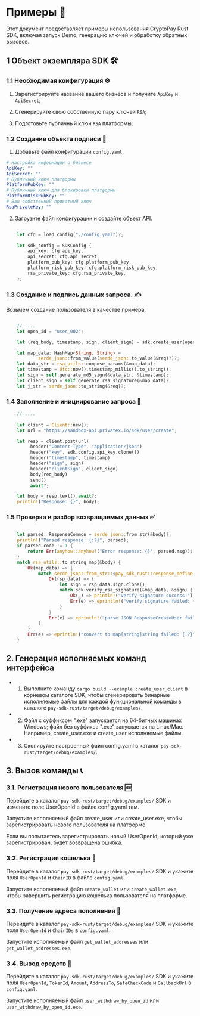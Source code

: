 # Примеры 📝

Этот документ предоставляет примеры использования CryptoPay Rust SDK, включая запуск Demo, генерацию ключей и обработку обратных вызовов.

## 1 Объект экземпляра SDK 🛠️

### 1.1 Необходимая конфигурация ⚙️

1. Зарегистрируйте название вашего бизнеса и получите `ApiKey` и `ApiSecret`;

2. Сгенерируйте свою собственную пару ключей `RSA`;

3. Подготовьте публичный ключ `RSA` платформы;

### 1.2 Создание объекта подписи 🔏

1. Добавьте файл конфигурации `config.yaml`.

```yaml
# Настройка информации о бизнесе
ApiKey: ""
ApiSecret: ""
# Публичный ключ платформы
PlatformPubKey: ""
# Публичный ключ для блокировки платформы
PlatformRiskPubKey: ""
# Ваш собственный приватный ключ
RsaPrivateKey: ""
```

2. Загрузите файл конфигурации и создайте объект API.

```rust

	let cfg = load_config("./config.yaml")?;
    
    let sdk_config = SDKConfig {
        api_key: cfg.api_key,
        api_secret: cfg.api_secret,
        platform_pub_key: cfg.platform_pub_key,
        platform_risk_pub_key: cfg.platform_risk_pub_key,
        rsa_private_key: cfg.rsa_private_key,
    };

```

### 1.3 Создание и подпись данных запроса. ✍️

Возьмем создание пользователя в качестве примера.

```rust

	// ....
	let open_id = "user_002";

    let (req_body, timestamp, sign, client_sign) = sdk.create_user(open_id)?;


```

```rust
	let map_data: HashMap<String, String> =
            serde_json::from_value(serde_json::to_value(&req)?)?;
	let data_str = rsa_utils::compose_params(&map_data);
	let timestamp = Utc::now().timestamp_millis().to_string();
	let sign = self.generate_md5_sign(&data_str, &timestamp);
	let client_sign = self.generate_rsa_signature(&map_data)?;
	let j_str = serde_json::to_string(&req)?;
```

### 1.4 Заполнение и инициирование запроса 🚀

```rust
	// ....
	
    let client = Client::new();
    let url = "https://sandbox-api.privatex.io/sdk/user/create";

    let resp = client.post(url)
        .header("Content-Type", "application/json")
        .header("key", sdk.config.api_key.clone())
        .header("timestamp", timestamp)
        .header("sign", sign)
        .header("clientSign", client_sign)
        .body(req_body)
        .send()
        .await?;

    let body = resp.text().await?;
    println!("Response: {}", body);

```

### 1.5 Проверка и разбор возвращаемых данных ✅

```rust

    let parsed: ResponseCommon = serde_json::from_str(&body)?;
    println!("Parsed response: {:?}", parsed);
    if parsed.code != 1 {
        return Err(anyhow::anyhow!("Error response: {}", parsed.msg));
    }
    match rsa_utils::to_string_map(&body) {
        Ok(map_data) => {
            match serde_json::from_str::<pay_sdk_rust::response_define::ResponseCreateUser>(&body) {
                Ok(rsp_data) => {
                    let sign = rsp_data.sign.clone();
                    match sdk.verify_rsa_signature(&map_data, &sign) {
                        Ok(_) => println!("verify signature success!"),
                        Err(e) => eprintln!("verify signature failed: {:?}", e),
                    }
                }
                Err(e) => eprintln!("parse JSON ResponseCreateUser failed: {:?}", e),
            }
        }
        Err(e) => eprintln!("convert to map[string]string failed: {:?}", e),
    }

```

## 2. Генерация исполняемых команд интерфейса

* 1. Выполните команду `cargo build --example create_user_client` в корневом каталоге SDK, чтобы сгенерировать бинарные исполняемые файлы для каждой функциональной команды в каталоге `pay-sdk-rust/target/debug/examples/`.

* 2. Файл с суффиксом ".exe" запускается на 64-битных машинах Windows; файл без суффикса ".exe" запускается на Linux/Mac. Например, create_user.exe и create_user исполняемые файлы.

* 3. Скопируйте настроенный файл config.yaml в каталог `pay-sdk-rust/target/debug/examples/`.

## 3. Вызов команды 📞

### 3.1. Регистрация нового пользователя 🆕


Перейдите в каталог `pay-sdk-rust/target/debug/examples/` SDK и измените поле UserOpenId в файле config.yaml там.

Запустите исполняемый файл create_user или create_user.exe, чтобы зарегистрировать нового пользователя на платформе.

Если вы попытаетесь зарегистрировать новый UserOpenId, который уже зарегистрирован, будет возвращена ошибка.


### 3.2. Регистрация кошелька 💼

Перейдите в каталог `pay-sdk-rust/target/debug/examples/` SDK и укажите поля `UserOpenId` и `ChainID` в файле `config.yaml`.

Запустите исполняемый файл `create_wallet` или `create_wallet.exe`, чтобы завершить регистрацию кошелька пользователя на платформе.

### 3.3. Получение адреса пополнения 📍

Перейдите в каталог `pay-sdk-rust/target/debug/examples/` SDK и укажите поля `UserOpenId` и `ChainIDs` в `config.yaml`.

Запустите исполняемый файл `get_wallet_addresses` или `get_wallet_addresses.exe`.

### 3.4. Вывод средств 💸

Перейдите в каталог `pay-sdk-rust/target/debug/examples/` SDK и укажите поля `UserOpenId`, `TokenId`, `Amount`, `AddressTo`, `SafeCheckCode` и `CallbackUrl` в `config.yaml`.

Запустите исполняемый файл `user_withdraw_by_open_id` или `user_withdraw_by_open_id.exe`.